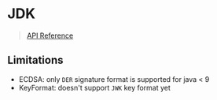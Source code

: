 # JDK

> [API Reference](https://whyoleg.github.io/cryptography-kotlin/api/cryptography-jdk/index.html)

## Limitations

* ECDSA: only `DER` signature format is supported for java < 9
* KeyFormat: doesn't support `JWK` key format yet
